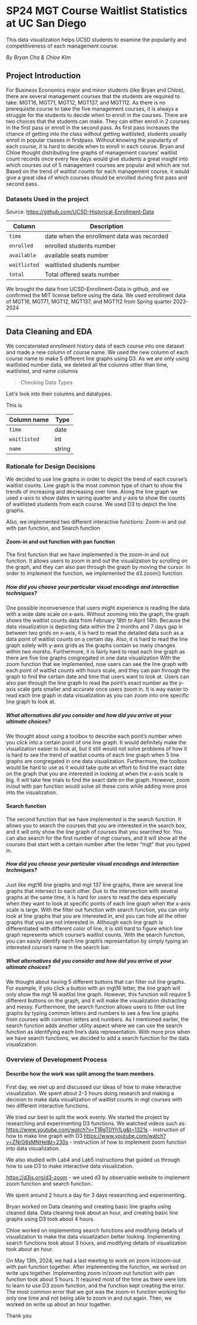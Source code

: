 # SP24 MGT Course Waitlist Statistics at UC San Diego

This data visualization helps UCSD students to examine the popularity and competitiveness of each management course.

*By Bryan Cha & Chloe Kim*

## Project Introduction

For Business Economics major and minor students (like Bryan and Chloe), there are several management courses that the students are required to take: MGT16, MGT71, MGT12, MGT137, and MGT112. As there is no prerequisite course to take the five management courses, it is always a struggle for the students to decide when to enroll in the courses.
 There are two choices that the students can make. They can either enroll in 2 courses in the first pass or enroll in the second pass. As first pass increases the chance of getting into the class without getting waitlisted, students usually enroll in popular classes in firstpass. Without knowing the popularity of each course, it is hard to decide when to enroll in each course.
Bryan and Chloe thought distributing line graphs of management courses’ waitlist count records once every few days would give students a great insight into which courses out of 5 management courses are popular and which are not. Based on the trend of waitlist counts for each management course, it would give a great idea of which courses should be enrolled during first pass and second pass.

### Datasets Used in the project


Source: https://github.com/UCSD-Historical-Enrollment-Data

| Column          | Description   |
|-----------------|---------------|
| `time`       | date when the enrollment data was recorded      |
| `enrolled`       | enrolled students number       |
| `available`     | available seats number     |
| `waitlisted`          | waitlisted students number |
| `total`        | Total offered seats number |

We brought the data from UCSD-Enrollment-Data in github, and we confirmed the MIT license before using the data. We used enrollment data of MGT16, MGT71, MGT12, MGT137, and MGT112 from Spring quarter 2023-2024

---
## Data Cleaning and EDA

We concatenated enrollment history data of each course into one dataset and made a new column of course name. We used the new column of each course name to make 5 different line graphs using D3. As we are only using waitlisted number data, we deleted all the columns other than time, waitlisted, and name columns

> Checking Data Types

Let's look into their columns and datatypes.

This is 


| Column name     | Type          |
|-----------------|---------------|
| `time`       | date     |
| `waitlisted`          | int |
| `name`        | string |


###  Rationale for Design Decisions

We decided to use line graphs in order to depict the trend of each course’s waitlist counts. Line graph is the most common type of chart to show the trends of increasing and decreasing over time. Along the line graph we used x-axis to show dates in spring quarter and y-axis to show the counts of waitlisted students from each course. We used D3 to depict the line graphs.

Also, we implemented two different interactive functions: Zoom-in and out with pan function, and Search function

#### Zoom-in and out function with pan function
The first function that we have implemented is the zoom-in and out function. It allows users to zoom in and out the visualization by scrolling on the graph, and they can also pan through the graph by moving the cursor. In order to implement the function, we implemented the d3.zoom() function. 

##### How did you choose your particular visual encodings and interaction techniques?

One possible inconvenience that users might experience is reading the data with a wide date scale on x-axis. Without zooming into the graph, the graph shows the waitlist counts data from February 18th to April 14th. Because the data visualization is depicting data within the 2 months and 7 days gap in between two grids on x-axis, it is hard to read the detailed data such as a data point of waitlist counts on a certain day. Also, it is hard to read the line graph solely with y-axis grids as the graphs contain so many changes within two months. Furthermore, it is fairly hard to read each line graph as there are five line graphs congregated in one data visualization With the zoom function that we implemented, now users can see the line graph with each point of waitlist counts with hours scale, and they can pan through the graph to find the certain date and time that users want to look at. Users can also pan through the line graph to read the point’s exact number as the y-axis scale gets smaller and accurate once users zoom in. It is way easier to read each line graph in data visualization as you can zoom into one specific line graph to look at. 

##### What alternatives did you consider and how did you arrive at your ultimate choices?

We thought about using a toolbox to describe each point’s number when you click into a certain point of one line graph. It would definitely make the visualization easier to look at, but it still would not solve problems of how it is hard to see the trend of waitlist counts of each line graph when 5 line graphs are congregated in one data visualization. Furthermore, the toolbox would be hard to use as it would take quite an effort to find the exact date on the graph that you are interested in looking at when the x-axis scale is big. It will take few trials to find the exact date on the graph. However, zoom in/out with pan function would solve all these cons while adding more pros into the visualization. 


#### Search function


The second function that we have implemented is the search function. It allows you to search the courses that you are interested in the search box, and it will only show the line graph of courses that you searched for. You can also search for the first number of mgt courses, and it will show all the courses that start with a certain number after the letter “mgt” that you typed in. 

##### How did you choose your particular visual encodings and interaction techniques?

Just like mgt16 line graphs and mgt 137 line graphs, there are several line graphs that intersect to each other. Due to the intersection with several graphs at the same time, it is hard for users to read the data especially when they want to look at specific points of each line graph when the x-axis scale is large. With the filter out function with search function, you can only look at line graphs that you are interested in, and you can hide all the other graphs that you are not interested in. Although each line graph is differentiated with different color of line, it is still hard to figure which line graph represents which course’s waitlist counts. With the search function, you can easily identify each line graph’s representation by simply typing an interested course’s name in the search bar.


##### What alternatives did you consider and how did you arrive at your ultimate choices?

We thought about having 5 different buttons that can filter out line graphs. For example, if you click a button with an mgt16 letter, the line graph will only show the mgt 16 waitlist line graph. However, this function will require 5 different buttons on the graph, and it will make the visualization distracting and messy. Furthermore, the search function allows users to filter out line graphs by typing common letters and numbers to see a few line graphs from courses with common letters and numbers. As I mentioned earlier, the search function adds another utility aspect where we can use the search function as identifying each line’s data representation. With more pros when we have search functions, we decided to add a search function for the data visualization.

###  Overview of Development Process



#### Describe how the work was split among the team members.


First day, we met up and discussed our ideas of how to make interactive visualization. We spent about 2-3 hours doing research and making a decision to make data visualization of waitlist counts in mgt courses with two different interactive functions.

We tried our best to split the work evenly. We started the project by researching and experimenting D3 functions. We watched videos such as:
https://www.youtube.com/watch?v=T1RgT0Yh1Lg&t=1321s - instruction of how to make line graph with D3
https://www.youtube.com/watch?v=ZNrG6sMNHeI&t=230s -  instruction of how to implement zoom function into data visualization.

We also studied with Lab4 and Lab5 instructions that guided us through how to use D3 to make interactive data visualization.

https://d3js.org/d3-zoom -  we used d3 by observable website to implement zoom function and search function.

We spent around 2 hours a day for 3 days researching and experimenting.

Bryan worked on Data cleaning and creating basic line graphs using cleaned data. Data cleaning took about an hour, and creating basic line graphs using D3 took about 4 hours.

Chloe worked on implementing search functions and modifying details of visualization to make the data visualization better looking. Implementing search functions took about 3 hours, and modifying details of visualization took about an hour. 

On May 13th, 2024, we had a last meeting to work on zoom in/zoom-out with pan function together. After implementing the function, we worked on write ups together. Implementing zoom in/zoom out function with pan function took about 5 hours. It required most of the time as there were lots to learn to use D3 zoom function, and the function kept creating the error. The most common error that we got was the zoom-in function working for only one time and not being able to zoom in and out again. Then, we worked on write up about an hour together.


Thank you




